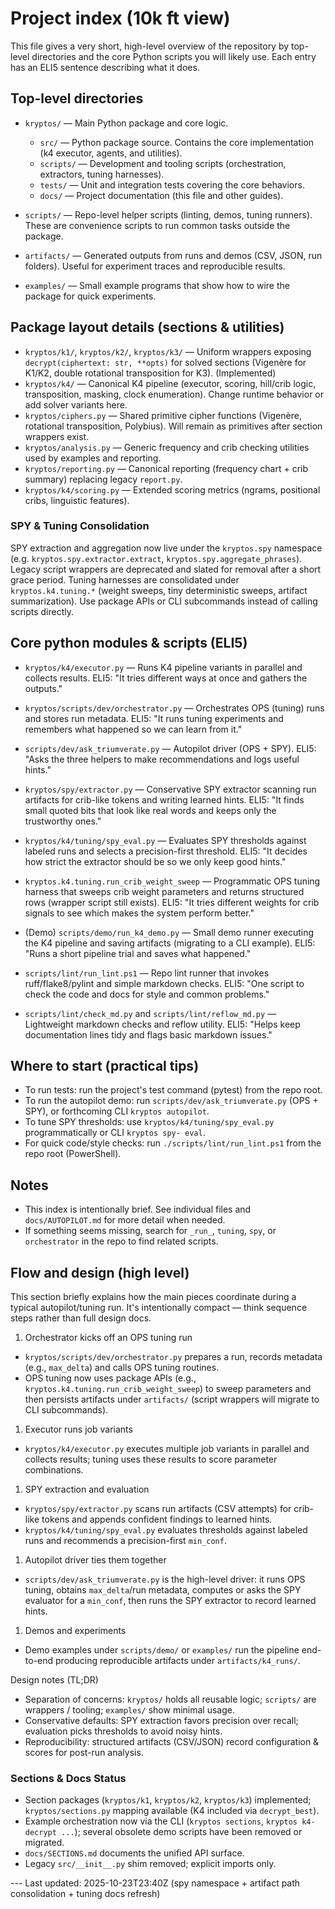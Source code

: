 # Project index (10k ft view)

This file gives a very short, high-level overview of the repository by top-level directories and the
core Python scripts you will likely use. Each entry has an ELI5 sentence describing what it does.

## Top-level directories

- `kryptos/` — Main Python package and core logic.
  - `src/` — Python package source. Contains the core implementation (k4 executor, agents, and
    utilities).
  - `scripts/` — Development and tooling scripts (orchestration, extractors, tuning harnesses).
  - `tests/` — Unit and integration tests covering the core behaviors.
  - `docs/` — Project documentation (this file and other guides).

- `scripts/` — Repo-level helper scripts (linting, demos, tuning runners). These are convenience
scripts to run common tasks outside the package.

- `artifacts/` — Generated outputs from runs and demos (CSV, JSON, run folders). Useful for
experiment traces and reproducible results.

- `examples/` — Small example programs that show how to wire the package for quick experiments.

## Package layout details (sections & utilities)

- `kryptos/k1/`, `kryptos/k2/`, `kryptos/k3/` — Uniform wrappers exposing `decrypt(ciphertext: str,
**opts)` for solved sections (Vigenère for K1/K2, double rotational transposition for K3).
(Implemented)
- `kryptos/k4/` — Canonical K4 pipeline (executor, scoring, hill/crib logic, transposition, masking,
clock enumeration). Change runtime behavior or add solver variants here.
- `kryptos/ciphers.py` — Shared primitive cipher functions (Vigenère, rotational transposition,
Polybius). Will remain as primitives after section wrappers exist.
- `kryptos/analysis.py` — Generic frequency and crib checking utilities used by examples and
reporting.
- `kryptos/reporting.py` — Canonical reporting (frequency chart + crib summary) replacing legacy
`report.py`.
- `kryptos/k4/scoring.py` — Extended scoring metrics (ngrams, positional cribs, linguistic
features).

### SPY & Tuning Consolidation

SPY extraction and aggregation now live under the `kryptos.spy` namespace (e.g.
`kryptos.spy.extractor.extract`, `kryptos.spy.aggregate_phrases`). Legacy script wrappers are
deprecated and slated for removal after a short grace period. Tuning harnesses are consolidated
under `kryptos.k4.tuning.*` (weight sweeps, tiny deterministic sweeps, artifact summarization). Use
package APIs or CLI subcommands instead of calling scripts directly.

## Core python modules & scripts (ELI5)

- `kryptos/k4/executor.py` — Runs K4 pipeline variants in parallel and collects results. ELI5: "It
tries different ways at once and gathers the outputs."

- `kryptos/scripts/dev/orchestrator.py` — Orchestrates OPS (tuning) runs and stores run metadata.
ELI5: "It runs tuning experiments and remembers what happened so we can learn from it."

- `scripts/dev/ask_triumverate.py` — Autopilot driver (OPS + SPY). ELI5: "Asks the three helpers to
make recommendations and logs useful hints."

- `kryptos/spy/extractor.py` — Conservative SPY extractor scanning run artifacts for crib-like
tokens and writing learned hints. ELI5: "It finds small quoted bits that look like real words and
keeps only the trustworthy ones."

- `kryptos/k4/tuning/spy_eval.py` — Evaluates SPY thresholds against labeled runs and selects a
precision-first threshold. ELI5: "It decides how strict the extractor should be so we only keep good
hints."

- `kryptos.k4.tuning.run_crib_weight_sweep` — Programmatic OPS tuning harness that sweeps crib
weight parameters and returns structured rows (wrapper script still exists). ELI5: "It tries
different weights for crib signals to see which makes the system perform better."

- (Demo) `scripts/demo/run_k4_demo.py` — Small demo runner executing the K4 pipeline and saving
artifacts (migrating to a CLI example). ELI5: "Runs a short pipeline trial and saves what happened."

- `scripts/lint/run_lint.ps1` — Repo lint runner that invokes ruff/flake8/pylint and simple markdown
checks. ELI5: "One script to check the code and docs for style and common problems."

- `scripts/lint/check_md.py` and `scripts/lint/reflow_md.py` — Lightweight markdown checks and
reflow utility. ELI5: "Helps keep documentation lines tidy and flags basic markdown issues."

## Where to start (practical tips)

- To run tests: run the project's test command (pytest) from the repo root.
- To run the autopilot demo: run `scripts/dev/ask_triumverate.py` (OPS + SPY), or forthcoming CLI
`kryptos autopilot`.
- To tune SPY thresholds: use `kryptos/k4/tuning/spy_eval.py` programmatically or CLI `kryptos spy-
eval`.
- For quick code/style checks: run `./scripts/lint/run_lint.ps1` from the repo root (PowerShell).

## Notes

- This index is intentionally brief. See individual files and `docs/AUTOPILOT.md` for more detail
when needed.
- If something seems missing, search for `_run_`, `tuning`, `spy`, or `orchestrator` in the repo to
find related scripts.

## Flow and design (high level)

This section briefly explains how the main pieces coordinate during a typical autopilot/tuning run.
It's intentionally compact — think sequence steps rather than full design docs.

1. Orchestrator kicks off an OPS tuning run

- `kryptos/scripts/dev/orchestrator.py` prepares a run, records metadata (e.g., `max_delta`) and
calls OPS tuning routines.
- OPS tuning now uses package APIs (e.g., `kryptos.k4.tuning.run_crib_weight_sweep`) to sweep
parameters and then persists artifacts under `artifacts/` (script wrappers will migrate to CLI
subcommands).

1. Executor runs job variants

- `kryptos/k4/executor.py` executes multiple job variants in parallel and collects results;
tuning uses these results to score parameter combinations.

1. SPY extraction and evaluation

- `kryptos/spy/extractor.py` scans run artifacts (CSV attempts) for crib-like tokens and appends
confident findings to learned hints.
- `kryptos/k4/tuning/spy_eval.py` evaluates thresholds against labeled runs and recommends a
precision-first `min_conf`.

1. Autopilot driver ties them together

- `scripts/dev/ask_triumverate.py` is the high-level driver: it runs OPS tuning, obtains
`max_delta`/run metadata, computes or asks the SPY evaluator for a `min_conf`, then runs the SPY
extractor to record learned hints.

1. Demos and experiments

- Demo examples under `scripts/demo/` or `examples/` run the pipeline end-to-end producing
reproducible artifacts under `artifacts/k4_runs/`.

Design notes (TL;DR)

- Separation of concerns: `kryptos/` holds all reusable logic; `scripts/` are wrappers / tooling;
`examples/` show minimal usage.
- Conservative defaults: SPY extraction favors precision over recall; evaluation picks thresholds to
avoid noisy hints.
- Reproducibility: structured artifacts (CSV/JSON) record configuration & scores for post-run
analysis.

### Sections & Docs Status

- Section packages (`kryptos/k1`, `kryptos/k2`, `kryptos/k3`) implemented; `kryptos/sections.py`
mapping available (K4 included via `decrypt_best`).
- Example orchestration now via the CLI (`kryptos sections`, `kryptos k4-decrypt ...`); several
obsolete demo scripts have been removed or migrated.
- `docs/SECTIONS.md` documents the unified API surface.
- Legacy `src/__init__.py` shim removed; explicit imports only.

--- Last updated: 2025-10-23T23:40Z (spy namespace + artifact path consolidation + tuning docs
refresh)
